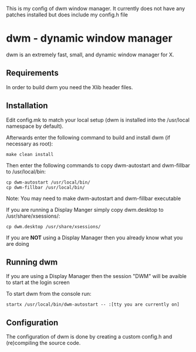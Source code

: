 This is my config of dwm window manager. It currently does not have any patches installed but does include my config.h file

dwm - dynamic window manager
============================
dwm is an extremely fast, small, and dynamic window manager for X.


Requirements
------------
In order to build dwm you need the Xlib header files.


Installation
------------
Edit config.mk to match your local setup (dwm is installed into
the /usr/local namespace by default).

Afterwards enter the following command to build and install dwm (if
necessary as root):

    make clean install
    
Then enter the following commands to copy dwm-autostart and dwm-fillbar to /usr/local/bin:

    cp dwm-autostart /usr/local/bin/
    cp dwm-fillbar /usr/local/bin/

Note: You may need to make dwm-autostart and dwm-fillbar executable

If you are running a Display Manger simply copy dwm.desktop to /usr/share/xsessions/:

    cp dwm.desktop /usr/share/xsessions/

If you are **NOT** using a Display Manager then you already know what you are doing


Running dwm
-----------
If you are using a Display Manager then the session "DWM" will be avaible to start at the login screen

To start dwm from the console run:

    startx /usr/local/bin/dwm-autostart -- :[tty you are currently on]


Configuration
-------------
The configuration of dwm is done by creating a custom config.h
and (re)compiling the source code.
